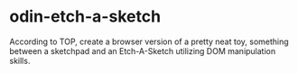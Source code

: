 # odin-etch-a-sketch
According to TOP, create a browser version of a pretty neat toy, something between a sketchpad and an Etch-A-Sketch utilizing DOM manipulation skills. 